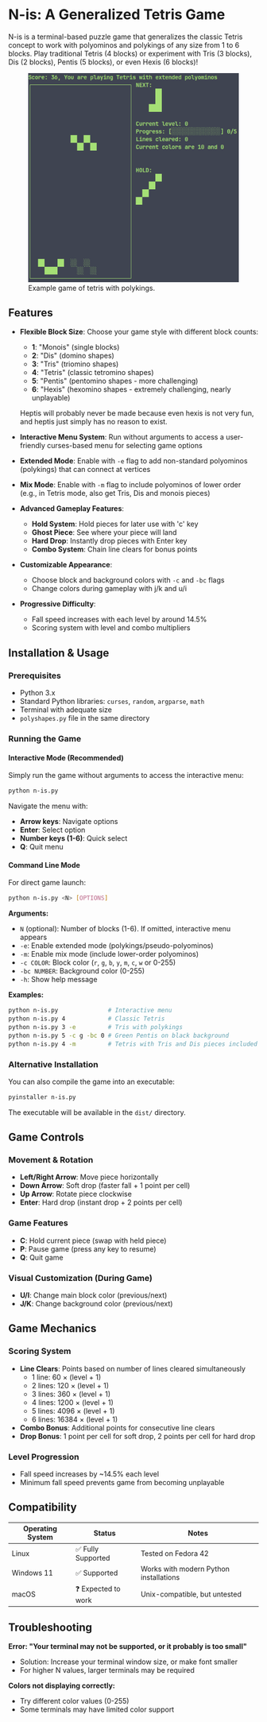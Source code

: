 # N-is: A Generalized Tetris Game

N-is is a terminal-based puzzle game that generalizes the classic Tetris concept to work with polyominos and polykings of any size from 1 to 6 blocks. Play traditional Tetris (4 blocks) or experiment with Tris (3 blocks), Dis (2 blocks), Pentis (5 blocks), or even Hexis (6 blocks)!

<figure>
    <img src="./example.png">
    <figcaption>Example game of tetris with polykings.</figcaption>
</figure>

## Features

- **Flexible Block Size**: Choose your game style with different block counts:
  - **1**: "Monois" (single blocks)
  - **2**: "Dis" (domino shapes) 
  - **3**: "Tris" (triomino shapes)
  - **4**: "Tetris" (classic tetromino shapes)
  - **5**: "Pentis" (pentomino shapes - more challenging)
  - **6**: "Hexis" (hexomino shapes - extremely challenging, nearly unplayable)

  Heptis will probably never be made because even hexis is not very fun, and heptis just simply has no reason to exist.

- **Interactive Menu System**: Run without arguments to access a user-friendly curses-based menu for selecting game options

- **Extended Mode**: Enable with `-e` flag to add non-standard polyominos (polykings) that can connect at vertices

- **Mix Mode**: Enable with `-m` flag to include polyominos of lower order (e.g., in Tetris mode, also get Tris, Dis and monois pieces)

- **Advanced Gameplay Features**:
  - **Hold System**: Hold pieces for later use with 'c' key
  - **Ghost Piece**: See where your piece will land
  - **Hard Drop**: Instantly drop pieces with Enter key
  - **Combo System**: Chain line clears for bonus points

- **Customizable Appearance**: 
  - Choose block and background colors with `-c` and `-bc` flags
  - Change colors during gameplay with j/k and u/i

- **Progressive Difficulty**: 
  - Fall speed increases with each level by around 14.5%
  - Scoring system with level and combo multipliers
## Installation & Usage

### Prerequisites

- Python 3.x
- Standard Python libraries: `curses`, `random`, `argparse`, `math`
- Terminal with adequate size
- `polyshapes.py` file in the same directory

### Running the Game

#### Interactive Mode (Recommended)

Simply run the game without arguments to access the interactive menu:

```bash
python n-is.py
```

Navigate the menu with:
- **Arrow keys**: Navigate options
- **Enter**: Select option
- **Number keys (1-6)**: Quick select
- **Q**: Quit menu

#### Command Line Mode

For direct game launch:

```bash
python n-is.py <N> [OPTIONS]
```

**Arguments:**
- `N` (optional): Number of blocks (1-6). If omitted, interactive menu appears
- `-e`: Enable extended mode (polykings/pseudo-polyominos)
- `-m`: Enable mix mode (include lower-order polyominos)
- `-c COLOR`: Block color (`r`, `g`, `b`, `y`, `m`, `c`, `w` or 0-255)
- `-bc NUMBER`: Background color (0-255)
- `-h`: Show help message

**Examples:**
```bash
python n-is.py              # Interactive menu
python n-is.py 4            # Classic Tetris
python n-is.py 3 -e         # Tris with polykings
python n-is.py 5 -c g -bc 0 # Green Pentis on black background
python n-is.py 4 -m         # Tetris with Tris and Dis pieces included
```

### Alternative Installation

You can also compile the game into an executable:

```bash
pyinstaller n-is.py
```

The executable will be available in the `dist/` directory.

## Game Controls

### Movement & Rotation
- **Left/Right Arrow**: Move piece horizontally
- **Down Arrow**: Soft drop (faster fall + 1 point per cell)
- **Up Arrow**: Rotate piece clockwise
- **Enter**: Hard drop (instant drop + 2 points per cell)

### Game Features
- **C**: Hold current piece (swap with held piece)
- **P**: Pause game (press any key to resume)
- **Q**: Quit game

### Visual Customization (During Game)
- **U/I**: Change main block color (previous/next)
- **J/K**: Change background color (previous/next)

## Game Mechanics

### Scoring System
- **Line Clears**: Points based on number of lines cleared simultaneously
  - 1 line: 60 × (level + 1)
  - 2 lines: 120 × (level + 1)  
  - 3 lines: 360 × (level + 1)
  - 4 lines: 1200 × (level + 1)
  - 5 lines: 4096 × (level + 1)
  - 6 lines: 16384 × (level + 1)
- **Combo Bonus**: Additional points for consecutive line clears
- **Drop Bonus**: 1 point per cell for soft drop, 2 points per cell for hard drop

### Level Progression
- Fall speed increases by ~14.5% each level
- Minimum fall speed prevents game from becoming unplayable

## Compatibility

| Operating System | Status | Notes |
|------------------|--------|-------|
| Linux | ✅ Fully Supported | Tested on Fedora 42 |
| Windows 11 | ✅ Supported | Works with modern Python installations |
| macOS | ❓ Expected to work | Unix-compatible, but untested |

## Troubleshooting

**Error: "Your terminal may not be supported, or it probably is too small"**
- Solution: Increase your terminal window size, or make font smaller
- For higher N values, larger terminals may be required

**Colors not displaying correctly:**
- Try different color values (0-255)
- Some terminals may have limited color support

